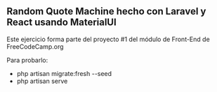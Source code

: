 ## Random Quote Machine hecho con Laravel y React usando MaterialUI

Este ejercicio forma parte del proyecto #1 del módulo de Front-End de FreeCodeCamp.org

Para probarlo:

- php artisan migrate:fresh --seed
- php artisan serve
